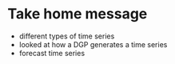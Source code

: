# Take home message

- different types of time series
- looked at how a DGP generates a time series
- forecast time series 

